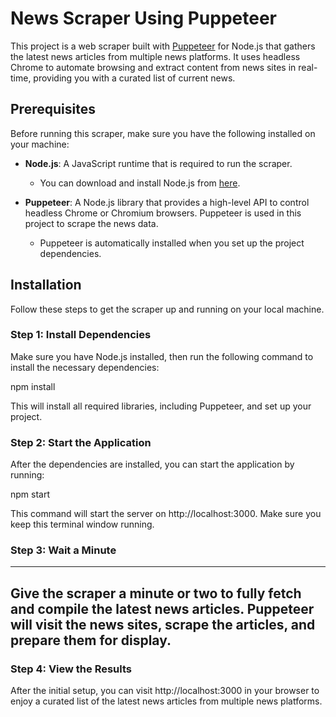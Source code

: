 
# News Scraper Using Puppeteer

This project is a web scraper built with [Puppeteer](https://pptr.dev/) for Node.js that gathers the latest news articles from multiple news platforms. It uses headless Chrome to automate browsing and extract content from news sites in real-time, providing you with a curated list of current news.

## Prerequisites

Before running this scraper, make sure you have the following installed on your machine:

- **Node.js**: A JavaScript runtime that is required to run the scraper.
    - You can download and install Node.js from [here](https://nodejs.org/).
  
- **Puppeteer**: A Node.js library that provides a high-level API to control headless Chrome or Chromium browsers. Puppeteer is used in this project to scrape the news data.
    - Puppeteer is automatically installed when you set up the project dependencies.

## Installation

Follow these steps to get the scraper up and running on your local machine.

### Step 1: Install Dependencies

Make sure you have Node.js installed, then run the following command to install the necessary dependencies:

npm install

This will install all required libraries, including Puppeteer, and set up your project.

### Step 2: Start the Application

After the dependencies are installed, you can start the application by running:

npm start

This command will start the server on http://localhost:3000. Make sure you keep this terminal window running.

### Step 3: Wait a Minute

---
Give the scraper a minute or two to fully fetch and compile the latest news articles. Puppeteer will visit the news sites, scrape the articles, and prepare them for display.
---

### Step 4: View the Results

After the initial setup, you can visit http://localhost:3000 in your browser to enjoy a curated list of the latest news articles from multiple news platforms.
